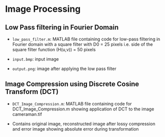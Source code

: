 # Image Processing

## Low Pass filtering in Fourier Domain
- `low_pass_filter.m`: MATLAB file containing code for low-pass filtering in Fourier domain with a square filter with D0 = 25 pixels i.e. side of the square filter function (H(u,v)) = 50 pixels

- `input.bmp`: input image

- `output.png`: image after applying the low pass filter

## Image Compression using Discrete Cosine Transform (DCT)
- `DCT_Image_Compression.m`: MATLAB file containing code for DCT_Image_Compression.m showing application of DCT to the image cameraman.tif

* Contains original image, reconstructed image after lossy compression and error image showing absolute error during transformation

